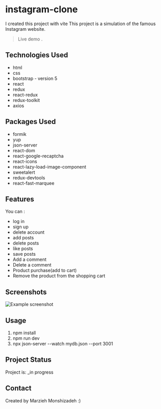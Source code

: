 # instagram-clone
I created this project with vite
This project is a simulation of the famous Instagram website.
> Live demo [](). <!-- If you have the project hosted somewhere, include the link here. -->



## Technologies Used
- html  
- css 
- bootstrap - version 5
- react 
- redux
- react-redux
- redux-toolkit
- axios
  
## Packages Used 
- formik
- yup
- json-server
- react-dom
- react-google-recaptcha
- react-icons
- react-lazy-load-image-component
- sweetalert
- redux-devtools
- react-fast-marquee
  

## Features
You can :
- log in
- sign up
- delete account
- add posts
- delete posts
- like posts
- save posts
- Add a comment
- Delete a comment
- Product purchase(add to cart)
- Remove the product from the shopping cart


## Screenshots
![Example screenshot](./img/screenshot.png)
<!-- If you have screenshots you'd like to share, include them here. -->


## Usage
1) npm install
2) npm run dev
3) npx json-server --watch mydb.json --port 3001



## Project Status
Project is: _in progress


## Contact
Created by Marzieh Monshizadeh :)

